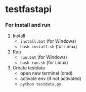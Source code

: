 # testfastapi

### For install and run
1. Install
   - ```install.bat``` (for Windows)
   - ```bash install.sh``` (for Linux)
2. Run
   - ```run.bat``` (for Windows)
   - ```bash run.sh``` (for Linux)
3. Create testdata
   - open new terminal (cmd)
   - activate env (if not activated)
   - ```python testdata.py```
